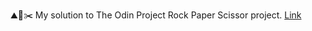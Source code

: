 ⛰📄✂️ 
My solution to The Odin Project Rock Paper Scissor project.
[Link](https://www.theodinproject.com/courses/web-development-101/lessons/rock-paper-scissors)
